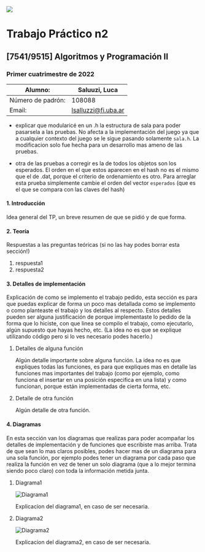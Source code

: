     
![](https://i.imgur.com/P0aqOMI.jpg)

# **Trabajo Práctico n2** 


## [7541/9515] Algoritmos y Programación II


### Primer cuatrimestre de 2022

|  Alumno: | Saluuzi, Luca |
| ----------- | ----------- |
| Número de padrón: | 108088 |
| Email: | lsalluzzi@fi.uba.ar |

- explicar que modularicé en un .h la estructura de sala para poder pasarsela a las pruebas. No afecta a la implementación del juego ya que a cualquier contexto del juego se le sigue pasando solamente `sala.h`. La modificacion solo fue hecha para un desarrollo mas ameno de las pruebas.

- otra de las pruebas a corregir es la de todos los objetos son los esperados. El orden en el que estos aparecen en el hash no es el mismo que el de .dat, porque el criterio de ordenamiento es otro. Para arreglar esta prueba simplemente cambie el orden del vector `esperados` (que es el que se compara con las claves del hash)

#### 1. Introducción

Idea general del TP, un breve resumen de que se pidió y de que forma.

#### 2. Teoría

Respuestas a las preguntas teóricas (si no las hay podes borrar esta sección!)

1. respuesta1
2. respuesta2

#### 3. Detalles de implementación


Explicación de como se implemento el trabajo pedido, esta sección es para que puedas explicar de forma un poco mas detallada como se implemento o como planteaste el trabajo y los detalles al respecto. Estos detalles pueden ser alguna justificación de porque implementaste lo pedido de la forma que lo hiciste, con que linea se compilo el trabajo, como ejecutarlo, algún supuesto que hayas hecho, etc. (La idea no es que se explique utilizando código pero si lo ves necesario podes hacerlo.)


1. Detalles de alguna función

    Algún detalle importante sobre alguna función. La idea no es que expliques todas las funciones, es para que expliques mas en detalle las funciones mas importantes del trabajo (como por ejemplo, como funciona el insertar en una posición especifica en una lista) y como funcionan, porque están implementadas de cierta forma, etc.

2. Detalle de otra función

    Algún detalle de otra función.

#### 4. Diagramas


En esta sección van los diagramas que realizas para poder acompañar los detalles de implementación y de funciones que escribiste mas arriba. Trata de que sean lo mas claros posibles, podes hacer mas de un diagrama para una sola función, por ejemplo podes tener un diagrama por cada paso que realiza la función en vez de tener un solo diagrama (que a lo mejor termina siendo poco claro) con toda la información metida junta.


1. Diagrama1

    ![Diagrama1](https://i.imgur.com/KvYn8UD.png)

    Explicacion del diagrama1, en caso de ser necesaria.

2. Diagrama2

    ![Diagrama2](https://i.imgur.com/nhqXNr6.png)

    Explicacion del diagrama2, en caso de ser necesaria.